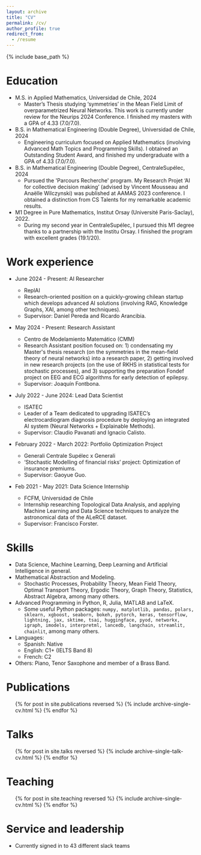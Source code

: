 ```yaml
---
layout: archive
title: "CV"
permalink: /cv/
author_profile: true
redirect_from:
  - /resume
---
```


{% include base_path %}

Education
======
* M.S. in Applied Mathematics, Universidad de Chile, 2024
  * Master’s Thesis studying ‘symmetries’ in the Mean Field Limit of overparametrized Neural Networks. This work is currently under review for the Neurips 2024 Conference. I finished my masters with a GPA of 4.33 (7.0/7.0).
* B.S. in Mathematical Engineering (Double Degree), Universidad de Chile, 2024
  * Engineering curriculum focused on Applied Mathematics (involving Advanced Math Topics and Programming Skills). I obtained an Outstanding Student Award, and finished my undergraduate with a GPA of 4.33 (7.0/7.0).
* B.S. in Mathematical Engineering (Double Degree), CentraleSupélec, 2024
  * Pursued the 'Parcours Recherche' program. My Research Projet ‘AI for collective decision making’ (advised by Vincent Mousseau and Anaëlle Wilczynski) was published at AAMAS 2023 conference. I obtained a distinction from CS Talents for my remarkable academic results.
* M1 Degree in Pure Mathematics, Institut Orsay (Université Paris-Saclay), 2022.
  * During my second year in CentraleSupélec, I pursued this M1 degree thanks to a partnership with the Institu Orsay. I finished the program with excellent grades (19.1/20).

Work experience
======
* June 2024 - Present: AI Researcher
  * ReplAI
  * Research-oriented position on a quickly-growing chilean startup which develops advanced AI solutions (involving RAG, Knowledge Graphs, XAI, among other techniques).
  * Supervisor: Daniel Pereda and Ricardo Arancibia.

* May 2024 - Present: Research Assistant
  * Centro de Modelamiento Matemático (CMM)
  * Research Assistant position focused on: 1) condensating my Master's thesis research (on the symmetries in the mean-field theory of neural networks) into a research paper, 2) getting involved in new research projects (on the use of RKHS in statistical tests for stochastic processes), and 3) supporting the preparation Fondef project on EEG and ECG algorithms for early detection of epilepsy.
  * Supervisor: Joaquín Fontbona.

* July 2022 - June 2024: Lead Data Scientist 
  * ISATEC
  * Leader of a Team dedicated to upgrading ISATEC’s electrocardiogram diagnosis procedure by deploying an integrated AI system (Neural Networks + Explainable Methods).
  * Supervisor: Claudio Pavanati and Ignacio Calisto.

* February 2022 - March 2022: Portfolio Optimization Project
  * Generali Centrale Supélec x Generali
  * ‘Stochastic Modelling of financial risks’ project: Optimization of insurance premiums.
  * Supervisor: Gaoyue Guo.

* Feb 2021 - May 2021: Data Science Internship
  * FCFM, Universidad de Chile
  * Internship researching Topological Data Analysis, and applying Machine Learning and Data Science techniques to analyze the astronomical data of the ALeRCE dataset.
  * Supervisor: Francisco Forster.
  
Skills
======
* Data Science, Machine Learning, Deep Learning and Artificial Intelligence in general.
* Mathematical Abstraction and Modeling.
  * Stochastic Processes, Probability Theory, Mean Field Theory, Optimal Transport Theory, Ergodic Theory, Graph Theory, Statistics, Abstract Algebra, among many others. 
* Advanced Programming in Python, R, Julia, MATLAB and LaTeX.
  * Some useful Python packages: ```numpy, matplotlib, pandas, polars, sklearn, xgboost, seaborn, bokeh, pytorch, keras, tensorflow, lightning, jax, sktime, tsai, huggingface, pyod, networkx, igraph, imodels, interpretml, lancedb, langchain, streamlit, chainlit```, among many others.
* Languages:
  * Spanish: Native
  * English: C1+ (IELTS Band 8)
  * French: C2 
* Others: Piano, Tenor Saxophone and member of a Brass Band.

Publications
======
  <ul>{% for post in site.publications reversed %}
    {% include archive-single-cv.html %}
  {% endfor %}</ul>
  
Talks
======
  <ul>{% for post in site.talks reversed %}
    {% include archive-single-talk-cv.html  %}
  {% endfor %}</ul>
  
Teaching
======
  <ul>{% for post in site.teaching reversed %}
    {% include archive-single-cv.html %}
  {% endfor %}</ul>
  
Service and leadership
======
* Currently signed in to 43 different slack teams
